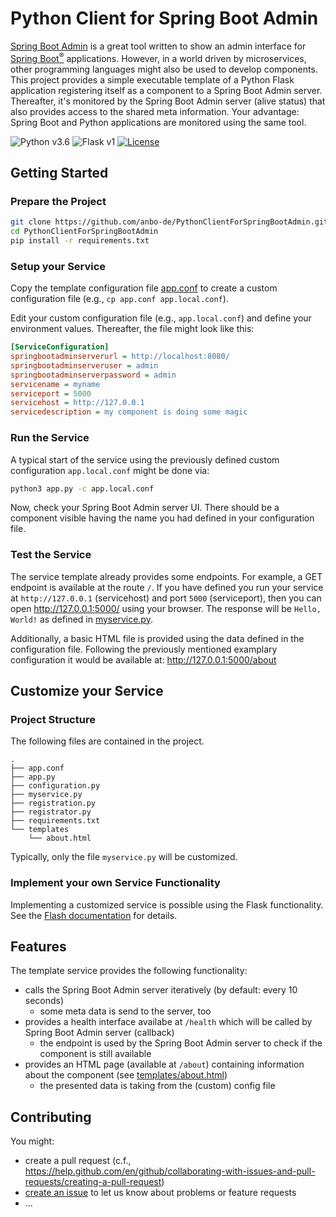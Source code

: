 # Python Client for Spring Boot Admin 

[Spring Boot Admin](https://github.com/codecentric/spring-boot-admin "Spring Boot Admin GitHub repository") is a great tool written to show an admin interface for [Spring Boot<sup>®</sup>](http://projects.spring.io/spring-boot/ "Official Spring-Boot website") applications. However, in a world driven by microservices, other programming languages might also be used to develop components. This project provides a simple executable template of a Python Flask application registering itself as a component to a Spring Boot Admin server. Thereafter, it's monitored by the Spring Boot Admin server (alive status) that also provides access to the shared meta information. Your advantage: Spring Boot and Python applications are monitored using the same tool.


![Python v3.6](https://img.shields.io/badge/python-v3.6-brightgreen) ![Flask v1](https://img.shields.io/badge/flask-v1-brightgreen) [![License](http://img.shields.io/:license-mit-blue.svg?style=flat-square)](http://badges.mit-license.org)


## Getting Started 

### Prepare the Project

```sh
git clone https://github.com/anbo-de/PythonClientForSpringBootAdmin.git
cd PythonClientForSpringBootAdmin
pip install -r requirements.txt

```

### Setup your Service

Copy the template configuration file [app.conf](./app.conf) to create a custom configuration file (e.g., `cp app.conf app.local.conf`). 

Edit your custom configuration file (e.g., `app.local.conf`) and define your environment values. Thereafter, the file might look like this:
```ini
[ServiceConfiguration]
springbootadminserverurl = http://localhost:8080/
springbootadminserveruser = admin
springbootadminserverpassword = admin
servicename = myname
serviceport = 5000
servicehost = http://127.0.0.1
servicedescription = my component is doing some magic
```

### Run the Service 

A typical start of the service using the previously defined custom configuration `app.local.conf` might be done via:
```sh
python3 app.py -c app.local.conf
```
Now, check your Spring Boot Admin server UI. There should be a component visible having the name you had defined in your configuration file.


### Test the Service 

The service template already provides some endpoints. For example, a GET endpoint is available at the route `/`. 
If you have defined you run your service at `http://127.0.0.1` (servicehost) and port `5000` (serviceport), then you can open http://127.0.0.1:5000/ using your browser. The response will be `Hello, World!` as defined in [myservice.py](./myservice.py).

Additionally, a basic HTML file is provided using the data defined in the configuration file. Following the previously mentioned examplary configuration it would be available at: http://127.0.0.1:5000/about



## Customize your Service

### Project Structure

The following files are contained in the project. 

```
.
├── app.conf
├── app.py
├── configuration.py
├── myservice.py
├── registration.py
├── registrator.py
├── requirements.txt
└── templates
    └── about.html
```
Typically, only the file `myservice.py` will be customized. 

### Implement your own Service Functionality

Implementing a customized service is possible using the Flask functionality. See the [Flash documentation](https://palletsprojects.com/p/flask/) for details.



## Features

The template service provides the following functionality:
 * calls the Spring Boot Admin server iteratively (by default: every 10 seconds)
   * some meta data is send to the server, too
 * provides a health interface availabe at `/health` which will be called by Spring Boot Admin server (callback)
   * the endpoint is used by the Spring Boot Admin server to check if the component is still available
 * provides an HTML page (available at `/about`) containing information about the component (see [templates/about.html](templates/about.html))
   * the presented data is taking from the (custom) config file

## Contributing 

You might:
 * create a pull request (c.f., https://help.github.com/en/github/collaborating-with-issues-and-pull-requests/creating-a-pull-request)
 * [create an issue](./issues/new) to let us know about problems or feature requests
 * ...
